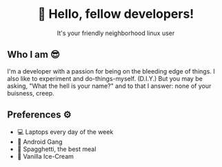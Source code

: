 <div align="center">
  <h1>👋 Hello, fellow developers!</h1>
  <p>It's your friendly neighborhood linux user</p>
</div>

## Who I am 😎
I'm a developer with a passion for being on the bleeding edge of things. I also like to experiment and do-things-myself. (D.I.Y.) But you may be asking, "What the hell is your name?" and to that I answer: none of your buisness, creep.

## Preferences ⚙️
- 💻 Laptops every day of the week
- 🤖 Android Gang
- 🍝 Spagghetti, the best meal
- 🌸 Vanilla Ice-Cream
